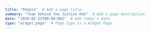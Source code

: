 ```yaml
---
title: "People"  # Add a page title.
summary: "Team behind the Justice Hub"  # Add a page description.
date: "2020-02-15T00:00:00Z"  # Add today's date.
type: "widget_page"  # Page type is a Widget Page
---
```

